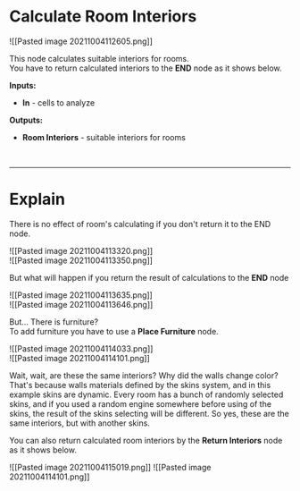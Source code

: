 # **Calculate Room Interiors**

![[Pasted image 20211004112605.png]]

This node calculates suitable interiors for rooms.  
You have to return calculated interiors to the **END** node as it shows below.   
	
**Inputs:**

- **In** - cells to analyze

**Outputs:**

- **Room Interiors** - suitable interiors for rooms
		
<br />

--------

# Explain

There is no effect of room's calculating if you don't return it to the END node.  

![[Pasted image 20211004113320.png]]  
![[Pasted image 20211004113350.png]]  

But what will happen if you return the result of calculations to the **END** node  

![[Pasted image 20211004113635.png]]  
![[Pasted image 20211004113646.png]]  

But... There is furniture?   
To add furniture you have to use a **Place Furniture** node.  

![[Pasted image 20211004114033.png]]  
![[Pasted image 20211004114101.png]]  

Wait, wait, are these the same interiors? Why did the walls change color?  
That's because walls materials defined by the skins system, and in this example skins are dynamic. Every room has a bunch of randomly selected skins, and if you used a random engine somewhere before using of the skins, the result of the skins selecting will be different. So yes, these are the same interiors, but with another skins.  

You can also return calculated room interiors by the **Return Interiors** node as it shows below.  

![[Pasted image 20211004115019.png]] 
![[Pasted image 20211004114101.png]]  